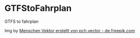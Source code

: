 # GTFStoFahrplan
 GTFS to fahrplan


Img by <a href="https://de.freepik.com/vektoren/menschen">Menschen Vektor erstellt von pch.vector - de.freepik.com</a>